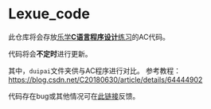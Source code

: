 # Lexue_code
此仓库将会存放[乐学**C语言程序设计**练习](https://lexue.bit.edu.cn/course/view.php?id=10259)的AC代码。

代码将会**不定时**进行更新。

其中，`duipai`文件夹供与AC程序进行对比。
参考教程：https://blog.csdn.net/C20180630/article/details/64444902

代码存在bug或其他情况可在[此链接](https://gitee.com/XiaoZheng2003/lexue_code/issues)反馈。
